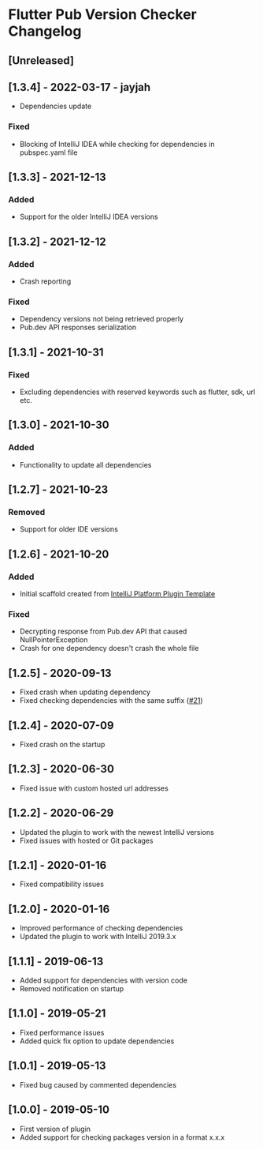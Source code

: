 <!-- Keep a Changelog guide -> https://keepachangelog.com -->

# Flutter Pub Version Checker Changelog

## [Unreleased]

## [1.3.4] - 2022-03-17 - jayjah

- Dependencies update

### Fixed
- Blocking of IntelliJ IDEA while checking for dependencies in pubspec.yaml file

## [1.3.3] - 2021-12-13
### Added
- Support for the older IntelliJ IDEA versions

## [1.3.2] - 2021-12-12
### Added
- Crash reporting

### Fixed
- Dependency versions not being retrieved properly
- Pub.dev API responses serialization

## [1.3.1] - 2021-10-31
### Fixed
- Excluding dependencies with reserved keywords such as flutter, sdk, url etc.

## [1.3.0] - 2021-10-30
### Added
- Functionality to update all dependencies

## [1.2.7] - 2021-10-23
### Removed
- Support for older IDE versions

## [1.2.6] - 2021-10-20
### Added
- Initial scaffold created from [IntelliJ Platform Plugin Template](https://github.com/JetBrains/intellij-platform-plugin-template)

### Fixed
- Decrypting response from Pub.dev API that caused NullPointerException
- Crash for one dependency doesn't crash the whole file

## [1.2.5] - 2020-09-13
- Fixed crash when updating dependency
- Fixed checking dependencies with the same suffix ([#21](https://github.com/pszklarska/FlutterPubVersionChecker/issues/21))

## [1.2.4] - 2020-07-09
- Fixed crash on the startup

## [1.2.3] - 2020-06-30
- Fixed issue with custom hosted url addresses

## [1.2.2] - 2020-06-29
- Updated the plugin to work with the newest IntelliJ versions
- Fixed issues with hosted or Git packages

## [1.2.1] - 2020-01-16
- Fixed compatibility issues

## [1.2.0] - 2020-01-16
- Improved performance of checking dependencies
- Updated the plugin to work with IntelliJ 2019.3.x

## [1.1.1] - 2019-06-13
- Added support for dependencies with version code
- Removed notification on startup

## [1.1.0] - 2019-05-21
- Fixed performance issues
- Added quick fix option to update dependencies

## [1.0.1] - 2019-05-13
- Fixed bug caused by commented dependencies</li>

## [1.0.0] - 2019-05-10
- First version of plugin</li>
- Added support for checking packages version in a format x.x.x</li></ul>
